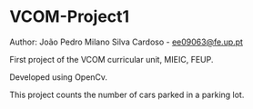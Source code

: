 # VCOM-Project1

Author: João Pedro Milano Silva Cardoso - ee09063@fe.up.pt

First project of the VCOM curricular unit, MIEIC, FEUP.

Developed using OpenCv.

This project counts the number of cars parked in a parking lot.
